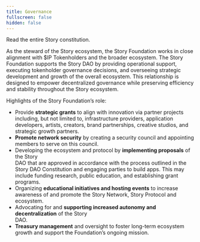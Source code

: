 ```yaml
---
title: Governance
fullscreen: false
hidden: false
---
```

<Cards columns={1}>
  <Card title="Story Constitution" href="https://story.foundation/constitution.pdf" icon="fa-scroll" iconColor="#ccb092" target="_blank">
    Read the entire Story constitution.
  </Card>
</Cards>

As the steward of the Story ecosystem, the Story Foundation works in close alignment with $IP Tokenholders and the broader ecosystem. The Story Foundation supports the Story DAO by providing operational support, executing tokenholder governance decisions, and overseeing strategic development and growth of the overall ecosystem. This relationship is designed to empower decentralized governance while preserving efficiency and stability throughout the Story ecosystem.

Highlights of the Story Foundation’s role:

* Provide **strategic grants** to align with innovation via partner projects including, but not limited to, infrastructure providers, application developers, artists, creators, brand partnerships, creative studios, and strategic growth partners.
* **Promote network security** by creating a security council and appointing members to serve on this council.
* Developing the ecosystem and protocol by **implementing proposals** of the Story\
  DAO that are approved in accordance with the process outlined in the Story DAO Constitution and engaging parties to build apps. This may include funding research, public education, and establishing grant programs.
* Organizing **educational initiatives and hosting events** to increase awareness of and promote the Story Network, Story Protocol and ecosystem.
* Advocating for and **supporting increased autonomy and decentralization** of the Story\
  DAO.
* **Treasury management** and oversight to foster long-term ecosystem growth and support the Foundation’s ongoing mission.